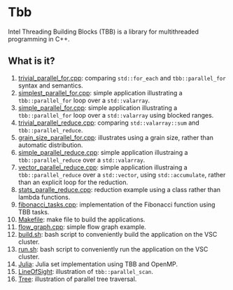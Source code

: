 # Tbb
Intel Threading Building Blocks (TBB) is a library for multithreaded
programming in C++.

## What is it?
1. [trivial_parallel_for.cpp](trivial_parallel_for.cpp): comparing `std::for_each` and `tbb::parallel_for`
    syntax and semantics.
1. [simplest_parallel_for.cpp](simplest_parallel_for.cpp): simple application illustrating a
    `tbb::parallel_for` loop over a `std::valarray`.
1. [simple_parallel_for.cpp](simple_parallel_for.cpp): simple application illustrating a
    `tbb::parallel_for` loop over a `std::valarray` using blocked ranges.
1. [trivial_parallel_reduce.cpp](trivial_parallel_reduce.cpp): comparing `std::valarray::sum` and
    `tbb::parallel_reduce`.
1. [grain_size_parallel_for.cpp](grain_size_parallel_for.cpp): illustrates using a grain size, rather than
    automatic distribution.
1. [simple_parallel_reduce.cpp](simple_parallel_reduce.cpp): simple application illustraing a
    `tbb::parallel_reduce` over a `std::valarray`.
1. [vector_parallel_reduce.cpp](vector_parallel_reduce.cpp): simple application illustraing a
    `tbb::parallel_reduce` over a `std::vector`, using `std::accumulate`,
    rather than an explicit loop for the reduction.
1. [stats_paralle_reduce.cpp](stats_paralle_reduce.cpp): reduction example using a class rather than lambda
   functions.
1. [fibonacci_tasks.cpp](fibonacci_tasks.cpp): implementation of the Fibonacci function using TBB
    tasks.
1. [Makefile](Makefile): make file to build the applications.
1. [flow_graph.cpp](flow_graph.cpp): simple flow graph example.
1. [build.sh](build.sh): bash script to conveniently build the application on
    the VSC cluster.
1. [run.sh](run.sh): bash script to conveniently run the application on
    the VSC cluster.
1. [Julia](Julia): Julia set implementation using TBB and OpenMP.
1. [LineOfSight](LineOfSight): illustration of `tbb::parallel_scan`.
1. [Tree](Tree): illustration of parallel tree traversal.
